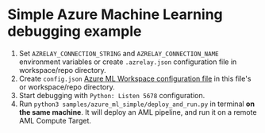 # Simple Azure Machine Learning debugging example

1. Set `AZRELAY_CONNECTION_STRING` and `AZRELAY_CONNECTION_NAME` environment variables
or create `.azrelay.json` configuration file in workspace/repo directory.
1. Create `config.json` [Azure ML Workspace configuration file](https://docs.microsoft.com/en-us/azure/machine-learning/how-to-configure-environment#workspace)
in this file's or workspace/repo directory.
1. Start debugging with `Python: Listen 5678` configuration.
1. Run `python3 samples/azure_ml_simple/deploy_and_run.py` in terminal **on the same machine**.
It will deploy an AML pipeline, and run it on a remote AML Compute Target.
